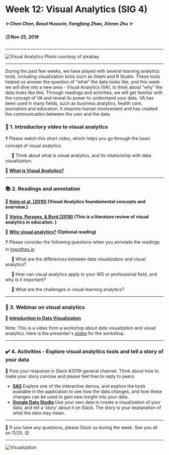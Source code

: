 # Week 12: Visual Analytics \(SIG 4\)
##### ✨ Chen Chen, Basel Hussein, Fangfang Zhao, Xinran Zhu ✨
##### 🕔 Nov 25, 2019 
***
![Visual Analytics](https://images.pexels.com/photos/373543/pexels-photo-373543.jpeg?auto=compress&cs=tinysrgb&dpr=3&h=750&w=1260 "Visual Analytics")
Photo courtesy of pixabay
***
During the past few weeks, we have played with several learning analytics tools, including visualization tools such as Gephi and R Studio. These tools helped us answer the question of “what” the data looks like, and this week we will dive into a new area - Visual Analytics (VA), to think about “why” the data looks like this. Through readings and activities, we will get familiar with the concept of VA and reveal its power to understand your data. VA has been used in many fields, such as business analytics, health care, journalism and education. It requires human involvement and has created the communication between the user and the data.

### 📀 1. Introductory video to visual analytics
❓ Please watch this short video, which helps you go through the basic concept of visual analytics. 

&nbsp;&nbsp;&nbsp;&nbsp; 💭 Think about what is visual analytics, and its relationship with data visualization.

🔗 **[What is Visual Analytics?](https://www.youtube.com/watch?v=LYKO_6KPZCM&feature=emb_logo)**

***
### 📚 2. Readings and annotation
🔗 **[Keim et al. (2010)](https://drive.google.com/file/d/1XaPCF1_7h1mBnhNariz5jWs2YoD5mUUa/view "Visual Analytics") \(Visual Analytics foundamental concepts and overview.\)**

🔗 **[Vieira, Parsons, & Byrd (2018)](https://www-sciencedirect-com.ezp1.lib.umn.edu/science/article/pii/S0360131518300770 "Visual learning analytics of educational data: A systematic literature review and research agenda") \(This is a literature review of visual analytics in education. \)**

🔗 **[Why visual analytics?](https://cdn2.hubspot.net/hubfs/2383378/Tableau%20Whitepaper%20-%20Why%20Visual%20Analytics.pdf?t=1520904633993) \(Optional reading\)**

❓ Please consider the following questions when you annotate the readings in [hypothes.is](https://hypothes.is/login):

&nbsp;&nbsp;&nbsp;&nbsp; 💭  What are the differences between data visualization and visual analytics?

&nbsp;&nbsp;&nbsp;&nbsp; 💭  How can visual analytics apply to your WG or professional field, and why is it important?

&nbsp;&nbsp;&nbsp;&nbsp; 💭  What are the challenges in visual learning analytics?


***
### 📀 3. Webinar on visual analytics

🔗 **[Introduction to Data Visualization](https://www.youtube.com/watch?v=Bq-b2yc0Tig&feature=youtu.be)**

Note: This is a video from a workshop about data visualzation and visual analytics. Here is the presenter's [slides](https://soihub.org/site/assets/files/6656/slides_intoduction_to_data_visualization_vetria_byrd.pdf) for the workshop. 

***

### ✔️ 4. Activities - Explore visual analytics tools and tell a story of your data
  💭 Post your response in Slack \#2019-general channel. Think about how to make your story concise and please feel free to reply to peers.

* **[SAS](https://www.sas.com/en_us/software/visual-analytics/demo/network-performance/sample-report.html)**
Explore one of the interactive demos, and explore the tools available in the application to see how the data changes, and how these changes can be used to gain new insight into your data.
* **[Google Data Studio](https://datastudio.google.com/u/0/navigation/reporting)**
Use your own data to create a visualization of your data, and tell a ‘story’ about it on Slack. The story is your explanation of what the data may mean.
***

💬 If you have any questions, please Slack us during the week. See you all on 11/25. 😊

***
![Visualization](https://media.giphy.com/media/3og0IExSrnfW2kUaaI/giphy.gif "Visualization")
